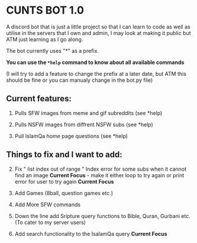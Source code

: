 # CUNTS BOT 1.0

A discord bot that is just a little project so that I can learn to code as well as utilise in the servers that I own and admin, I may look at making it public but ATM just learning as I go along. 

The bot currently uses "*" as a prefix.

**You can use the `*help` command to know about all available commands**

(I will try to add a feature to change the prefix at a later date, but ATM this should be fine or you can manualy change in the bot.py file)

## **Current features**:

1. Pulls SFW images from meme and gif subreddits (see *help)

2. Pulls NSFW images from diffrent NSFW subs (see *help)

3. Pull IslamQa home page questions (see *help)


## **Things to fix and I want to add**:

2. Fix " list index out of range " Index error for some subs when it cannot find an image **Current Focus**
            - make it either loop to try again or print error for user to try again **Current Focus**       

4. Add Games (8ball, question games etc.)

5. Add More SFW commands

6. Down the line add Sripture query functions to Bible, Quran, Gurbani etc. (To cater to my server users)

7. Add search functionality to the IsalamQa query **Current Focus**  

